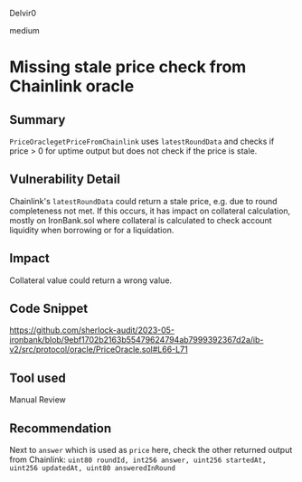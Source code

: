 Delvir0

medium

# Missing stale price check from Chainlink oracle

## Summary
`PriceOraclegetPriceFromChainlink` uses `latestRoundData` and checks if price > 0 for uptime output but does not check if the price is stale.
## Vulnerability Detail
Chainlink's `latestRoundData` could return a stale price, e.g. due to round completeness not met. If this occurs, it has impact on collateral calculation, mostly on IronBank.sol where collateral is calculated to check account liquidity when borrowing or for a liquidation. 
## Impact
Collateral value could return a wrong value. 
## Code Snippet
https://github.com/sherlock-audit/2023-05-ironbank/blob/9ebf1702b2163b55479624794ab7999392367d2a/ib-v2/src/protocol/oracle/PriceOracle.sol#L66-L71
## Tool used

Manual Review

## Recommendation
Next to `answer` which is used as `price` here, check the other returned output from Chainlink:
`uint80 roundId,
 int256 answer,
 uint256 startedAt,
 uint256 updatedAt,
 uint80 answeredInRound`